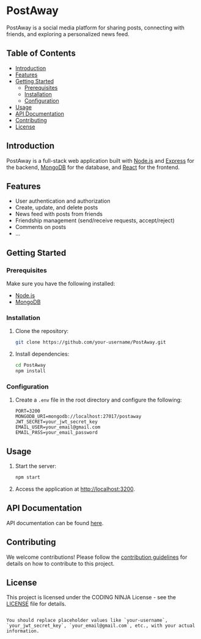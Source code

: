 
# PostAway

PostAway is a social media platform for sharing posts, connecting with friends, and exploring a personalized news feed.

## Table of Contents

- [Introduction](#introduction)
- [Features](#features)
- [Getting Started](#getting-started)
  - [Prerequisites](#prerequisites)
  - [Installation](#installation)
  - [Configuration](#configuration)
- [Usage](#usage)
- [API Documentation](#api-documentation)
- [Contributing](#contributing)
- [License](#license)

## Introduction

PostAway is a full-stack web application built with [Node.js](https://nodejs.org/) and [Express](https://expressjs.com/) for the backend, [MongoDB](https://www.mongodb.com/) for the database, and [React](https://reactjs.org/) for the frontend.

## Features

- User authentication and authorization
- Create, update, and delete posts
- News feed with posts from friends
- Friendship management (send/receive requests, accept/reject)
- Comments on posts
- ...

## Getting Started

### Prerequisites

Make sure you have the following installed:

- [Node.js](https://nodejs.org/)
- [MongoDB](https://www.mongodb.com/)

### Installation

1. Clone the repository:

   ```bash
   git clone https://github.com/your-username/PostAway.git
   ```

2. Install dependencies:

   ```bash
   cd PostAway
   npm install
   ```

### Configuration

1. Create a `.env` file in the root directory and configure the following:

   ```env
   PORT=3200
   MONGODB_URI=mongodb://localhost:27017/postaway
   JWT_SECRET=your_jwt_secret_key
   EMAIL_USER=your_email@gmail.com
   EMAIL_PASS=your_email_password
   ```

## Usage

1. Start the server:

   ```bash
   npm start
   ```

2. Access the application at [http://localhost:3200](http://localhost:3200).

## API Documentation

API documentation can be found [here](link-to-your-api-docs).

## Contributing

We welcome contributions! Please follow the [contribution guidelines](CONTRIBUTING.md) for details on how to contribute to this project.

## License

This project is licensed under the CODING NINJA License - see the [LICENSE](LICENSE) file for details.
```

You should replace placeholder values like `your-username`, `your_jwt_secret_key`, `your_email@gmail.com`, etc., with your actual information.